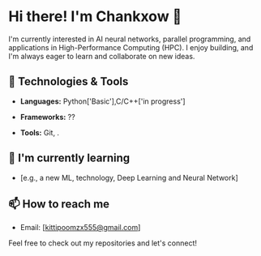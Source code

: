 
# Hi there! I'm Chankxow 👋

I'm currently interested in AI neural networks, parallel programming, and applications in High-Performance Computing (HPC). I enjoy building, and I'm always eager to learn and collaborate on new ideas.


## 🔧 Technologies & Tools

- **Languages:** Python['Basic'],C/C++['in progress']

- **Frameworks:** ??

- **Tools:** Git, .



## 🌱 I'm currently learning

- [e.g., a new ML, technology, Deep Learning and Neural Network]



## 📫 How to reach me

- Email: [kittipoomzx555@gmail.com]


Feel free to check out my repositories and let's connect!
